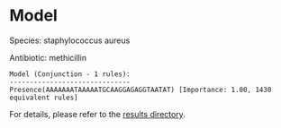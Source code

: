 
# Model

Species: staphylococcus aureus

Antibiotic: methicillin

```
Model (Conjunction - 1 rules):
------------------------------
Presence(AAAAAAATAAAAATGCAAGGAGAGGTAATAT) [Importance: 1.00, 1430 equivalent rules]

```

For details, please refer to the [results directory](../../../../../results/scm_b/staphylococcus+aureus/methicillin/repeat_3/).

